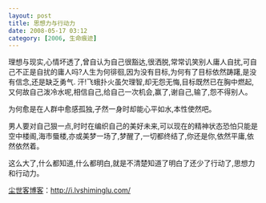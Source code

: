 ```yaml
---
layout: post
title: 思想力与行动力
date: 2008-05-17 03:12
category: [2006, 生命痕迹]
---
```

理想与现实,心情坏透了,曾自认为自己很豁达,很洒脱,常常讥笑别人庸人自扰,可自己不正是自扰的庸人吗?人生为何徘徊,因为没有目标,为何有了目标依然踌躇,是没有信念,还是缺乏勇气.
汗!飞蛾扑火虽欠理智,却无怨无悔,目标既然已在胸中燃起,又何故自己泼冷水呢,相信自己,给自己一次机会,赢了,谢自己,输了,怨不得别人。

为何愈是在人群中愈感孤独,孑然一身时却能心平如水,本性使然吧。

男人要对自己狠一点,时时在编织自己的美好未来,可以现在的精神状态恐怕只能是空中楼阁,海市蜃楼,亦或美梦一场了,梦醒了,一切都终结了,你还是你,依然平庸,依然依然着。

这么大了,什么都知道,什么都明白,就是不清楚知道了明白了还少了行动了,思想力和行动力。

<a href="http://i.lvshiminglu.com/">尘世客博客</a>：<a href="http://i.lvshiminglu.com/">http://i.lvshiminglu.com/</a>

